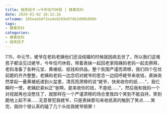 ```yaml
---
title: 搞笑段子->今年恰巧休假 | 糗事百科
date: 2020-01-02 18:32:26
urlname: 105eaeb8f2ea4e8269e074b2d00b898b
tags: 
- 糗事百科
categories:
- 糗事百科
- 搞笑段子
---
```

7.15，中元节，姥爷在老妈老姨他们还没结婚的时候就因病去世了，所以我们这堆孩子都没见过姥爷，今年恰巧休假，带着表妹一起回老家陪姨妈老妈一起去祭拜，老妈准备了各种元宝、黄裱纸、纸钱和供品，整个氛围严谨而肃穆，我们四个在坟前跪的齐齐整整，老姨和老妈一边念叨对姥爷的思念一边招呼姥爷来收钱，表妹突然拿起一叠黄裱纸递到火盆里，清亮而肃穆的说“姥爷，快来收你的纸……”，我仨瞬时一愣，老姨赶紧纠正“爸啊，是来收你的钱，不是纸……”，然后我和我妈一个对视就再也没憋住了，就那样在一个严谨肃穆的场合里我四个笑到不能自持，笑到跪地上起不来……无意冒犯我姥爷，只是表妹那句来收纸真的触到了笑点……笑完，我四个很认真的磕了几个头给我姥爷赔罪！


